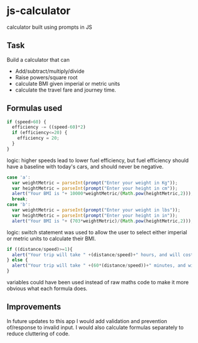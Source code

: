 # js-calculator
calculator built using prompts in JS

## Task
Build a calculator that can
* Add/subtract/multiply/divide
* Raise powers/square root
* calculate BMI given imperial or metric units
* calculate the travel fare and journey time.

## Formulas used
```js
if (speed>60) {
  efficiency -= ((speed-60)*2)
  if (efficiency<=20) {
    efficiency = 20;
  }
}
```
logic: higher speeds lead to lower fuel efficiency, but fuel efficiency should have a baseline with today's cars, and should never be negative.

```js
case 'a':
  var weightMetric = parseInt(prompt("Enter your weight in Kg"));
  var heightMetric = parseInt(prompt("Enter your height in cm"));
  alert("Your BMI is "+ 10000*weightMetric/(Math.pow(heightMetric,2)));
  break;
case 'b':
  var weightMetric = parseInt(prompt("Enter your weight in lbs"));
  var heightMetric = parseInt(prompt("Enter your height in in"));
  alert("Your BMI is "+ (703*weightMetric)/(Math.pow(heightMetric,2)));
```
logic: switch statement was used to allow the user to select either imperial or metric units to calculate their BMI.

```js
if ((distance/speed)>=1){
  alert("Your trip will take " +(distance/speed)+" hours, and will cost £"+(cost*(distance/efficiency)) );
} else {
  alert("Your trip will take " +(60*(distance/speed))+" minutes, and will cost £"+(cost*(distance/efficiency)) );
}
```
variables could have been used instead of raw maths code to make it more obvious what each formula does.

## Improvements
In future updates to this app I would add validation and prevention of/response to invalid input. I would also calculate formulas separately to reduce cluttering of code.
